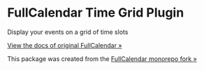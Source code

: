 
# FullCalendar Time Grid Plugin

Display your events on a grid of time slots

[View the docs of original FullCalendar &raquo;](https://fullcalendar.io/docs/timegrid-view)

This package was created from the [FullCalendar monorepo fork &raquo;](https://github.com/aleksandr-erin/fullcalendar)
